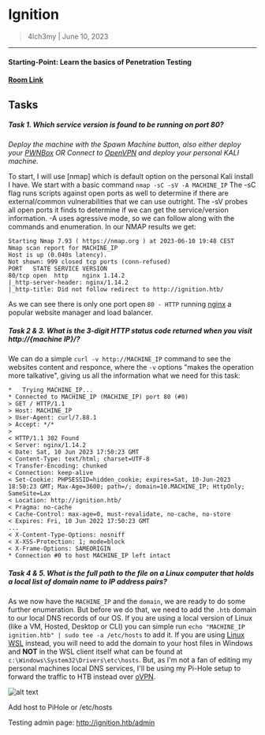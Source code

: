 # Ignition
> 4lch3my | June 10, 2023
-------------------
#### Starting-Point: Learn the basics of Penetration Testing
#### [Room Link](https://app.hackthebox.com/starting-point)

## Tasks
##### Task 1. Which service version is found to be running on port 80?

*Deploy the machine with the Spawn Machine button, also either deploy your [PWNBox](https://help.hackthebox.com/en/articles/5185608-introduction-to-pwnbox) OR Connect to [OpenVPN](https://help.hackthebox.com/en/articles/5185687-introduction-to-lab-access) and deploy your personal KALI machine.*

To start, I will use [nmap] which is default option on the personal Kali install I have. We start with a basic command
  `nmap -sC -sV -A MACHINE_IP`
The -sC flag runs scripts against open ports as well to determine if there are external/common vulnerabilities that we can use outright. The -sV probes all open ports it finds to determine if we can get the service/version information. -A uses agressive mode, so we can follow along with the commands and enumeration.
  In our NMAP results we get:

```
Starting Nmap 7.93 ( https://nmap.org ) at 2023-06-10 19:48 CEST
Nmap scan report for MACHINE_IP
Host is up (0.040s latency).
Not shown: 999 closed tcp ports (conn-refused)
PORT   STATE SERVICE VERSION
80/tcp open  http    nginx 1.14.2
|_http-server-header: nginx/1.14.2
|_http-title: Did not follow redirect to http://ignition.htb/
```

As we can see there is only one port open `80 - HTTP` running [nginx](https://www.nginx.com/) a popular website manager and load balancer.


##### Task 2 & 3. What is the 3-digit HTTP status code returned when you visit http://{machine IP}/?

We can do a simple `curl -v http://MACHINE_IP` command to see the websites content and responce, where the `-v` options "makes the operation more talkative", giving us all the information what we need for this task:

```
*   Trying MACHINE_IP...
* Connected to MACHINE_IP (MACHINE_IP) port 80 (#0)
> GET / HTTP/1.1
> Host: MACHINE_IP
> User-Agent: curl/7.88.1
> Accept: */*
>
< HTTP/1.1 302 Found
< Server: nginx/1.14.2
< Date: Sat, 10 Jun 2023 17:50:23 GMT
< Content-Type: text/html; charset=UTF-8
< Transfer-Encoding: chunked
< Connection: keep-alive
< Set-Cookie: PHPSESSID=hidden_cookie; expires=Sat, 10-Jun-2023 18:50:23 GMT; Max-Age=3600; path=/; domain=10.MACHINE_IP; HttpOnly; SameSite=Lax
< Location: http://ignition.htb/
< Pragma: no-cache
< Cache-Control: max-age=0, must-revalidate, no-cache, no-store
< Expires: Fri, 10 Jun 2022 17:50:23 GMT
...
< X-Content-Type-Options: nosniff
< X-XSS-Protection: 1; mode=block
< X-Frame-Options: SAMEORIGIN
* Connection #0 to host MACHINE_IP left intact
```
##### Task 4 & 5. What is the full path to the file on a Linux computer that holds a local list of domain name to IP address pairs?

As we now have the `MACHINE_IP` and the `domain`, we are ready to do some further enumeration. But before we do that, we need to add the `.htb` domain to our local DNS records of our OS. If you are using a local version of Linux (like a VM, Hosted, Desktop or CLI) you can simple run `echo "MACHINE_IP ignition.htb" | sudo tee -a /etc/hosts` to add it. If you are using [Linux WSL](https://www.kali.org/docs/wsl/wsl-preparations/#install-wsl-1) instead, you will need to add the domain to your host files in Windows and **NOT** in the WSL client itself what can be found at `c:\Windows\System32\Drivers\etc\hosts`. 
But, as I'm not a fan of editing my personal machines local DNS services, I'll be using my Pi-Hole setup to forward the traffic to HTB instead over [oVPN](https://openvpn.net/).

![alt text](https://github.com/4lch3my/WriteUps/blob/main/HackTheBox/HackTheBox%20-%20Ignition/images/pi_hole.png?raw=true)

Add host to PiHole or /etc/hosts

Testing admin page: http://ignition.htb/admin

